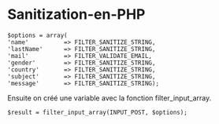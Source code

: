 # Sanitization-en-PHP

    $options = array(
    'name' 			=> FILTER_SANITIZE_STRING,
    'lastName' 		=> FILTER_SANITIZE_STRING,
    'mail' 			=> FILTER_VALIDATE_EMAIL,
    'gender' 		=> FILTER_SANITIZE_STRING,
    'country' 		=> FILTER_SANITIZE_STRING,
    'subject' 		=> FILTER_SANITIZE_STRING,
    'message' 		=> FILTER_SANITIZE_STRING);

Ensuite on créé une variable avec la fonction filter_input_array.   

    $result = filter_input_array(INPUT_POST, $options);

